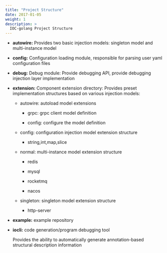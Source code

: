 ```yaml
---
title: "Project Structure"
date: 2017-01-05
weight: 1
description: >
  IOC-golang Project Structure
---
```


- **autowire:** Provides two basic injection models: singleton model and multi-instance model
- **config:** Configuration loading module, responsible for parsing user yaml configuration files
- **debug:** Debug module: Provide debugging API, provide debugging injection layer implementation
- **extension:** Component extension directory: Provides preset implementation structures based on various injection models:

  - autowire: autoload model extensions

    - grpc: grpc client model definition

    - config: configure the model definition

  - config: configuration injection model extension structure

    - string,int,map,slice

  - normal: multi-instance model extension structure

    - redis

    - mysql

    - rocketmq

    - nacos

  - singleton: singleton model extension structure

    - http-server

- **example:** example repository

- **iocli:** code generation/program debugging tool

  Provides the ability to automatically generate annotation-based structural description information